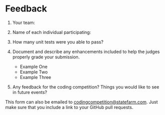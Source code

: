 # Feedback

1. Your team:
2. Name of each individual participating:
3. How many unit tests were you able to pass? 
4. Document and describe any enhancements included to help the judges properly grade your submission.
    - Example One
    - Example Two
    - Example Three

5. Any feedback for the coding competition? Things you would like to see in future events?

This form can also be emailed to [codingcompetition@statefarm.com](mailto:codingcompetition@statefarm.com). Just make sure that you include a link to your GitHub pull requests.
